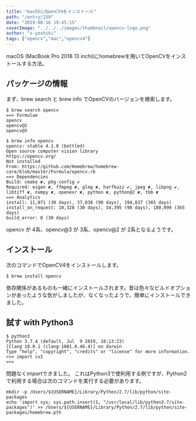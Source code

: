 ```yaml
---
title: "macOSにOpenCV4をインストール"
path: "/entry/159"
date: "2019-08-16 19:45:15"
coverImage: "../../../images/thumbnail/opencv-logo.png"
author: "s-yoshiki"
tags: ["opencv","mac","opencv4"]
---
```


macOS (MacBook Pro 2018 13 inchi)にhomebrewを用いてOpenCVをインストールする方法。

## パッケージの情報

まず、brew search と brew info でOpenCVのバージョンを検索します。

```
$ brew search opencv
==> Formulae
opencv                                                             opencv@2                                                           opencv@3

$ brew info opencv
opencv: stable 4.1.0 (bottled)
Open source computer vision library
https://opencv.org/
Not installed
From: https://github.com/Homebrew/homebrew-core/blob/master/Formula/opencv.rb
==> Dependencies
Build: cmake ✘, pkg-config ✔
Required: eigen ✘, ffmpeg ✘, glog ✘, harfbuzz ✔, jpeg ✘, libpng ✔, libtiff ✘, numpy ✘, openexr ✘, python ✘, python@2 ✘, tbb ✘
==> Analytics
install: 11,071 (30 days), 37,038 (90 days), 194,837 (365 days)
install_on_request: 10,328 (30 days), 34,395 (90 days), 180,099 (365 days)
build_error: 0 (30 days)
```

opencv が 4系、opencv@3 が 3系、opencv@2 が 2系となるようです。

## インストール

次のコマンドでOpenCV4をインストールします。

```
$ brew install opencv
```

依存関係があるものも一緒にインストールされます。昔は色々なビルドオプションがあったような気がしましたが、なくなったようで、簡単にインストールできました。

## 試す with Python3

```
$ python3
Python 3.7.4 (default, Jul  9 2019, 18:13:23) 
[Clang 10.0.1 (clang-1001.0.46.4)] on darwin
Type "help", "copyright", "credits" or "license" for more information.
>>> import cv2
>>>
```

問題なくimportできました。
これはPython3で使利用する例ですが、Python2で利用する場合は次のコマンドを実行する必要があります。

```
mkdir -p /Users/${USERNAME}/Library/Python/2.7/lib/python/site-packages
echo 'import sys; sys.path.insert(1, "/usr/local/lib/python3.7/site-packages")' >> /Users/${USERNAME}/Library/Python/2.7/lib/python/site-packages/homebrew.pth
```
